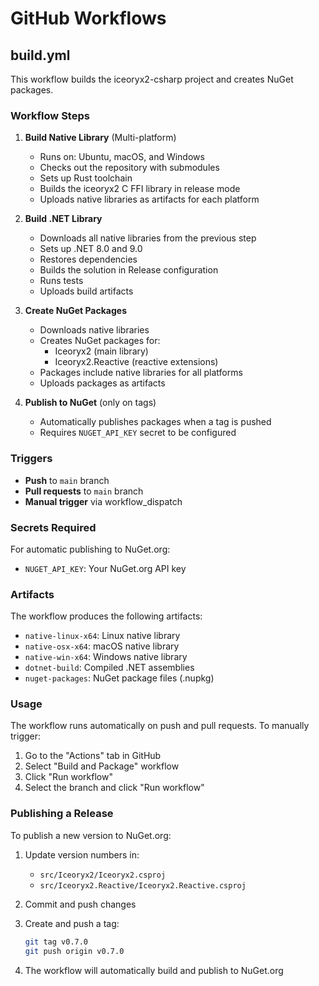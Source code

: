 # GitHub Workflows

## build.yml

This workflow builds the iceoryx2-csharp project and creates NuGet packages.

### Workflow Steps

1. **Build Native Library** (Multi-platform)
   - Runs on: Ubuntu, macOS, and Windows
   - Checks out the repository with submodules
   - Sets up Rust toolchain
   - Builds the iceoryx2 C FFI library in release mode
   - Uploads native libraries as artifacts for each platform

2. **Build .NET Library**
   - Downloads all native libraries from the previous step
   - Sets up .NET 8.0 and 9.0
   - Restores dependencies
   - Builds the solution in Release configuration
   - Runs tests
   - Uploads build artifacts

3. **Create NuGet Packages**
   - Downloads native libraries
   - Creates NuGet packages for:
     - Iceoryx2 (main library)
     - Iceoryx2.Reactive (reactive extensions)
   - Packages include native libraries for all platforms
   - Uploads packages as artifacts

4. **Publish to NuGet** (only on tags)
   - Automatically publishes packages when a tag is pushed
   - Requires `NUGET_API_KEY` secret to be configured

### Triggers

- **Push** to `main` branch
- **Pull requests** to `main` branch
- **Manual trigger** via workflow_dispatch

### Secrets Required

For automatic publishing to NuGet.org:
- `NUGET_API_KEY`: Your NuGet.org API key

### Artifacts

The workflow produces the following artifacts:

- `native-linux-x64`: Linux native library
- `native-osx-x64`: macOS native library
- `native-win-x64`: Windows native library
- `dotnet-build`: Compiled .NET assemblies
- `nuget-packages`: NuGet package files (.nupkg)

### Usage

The workflow runs automatically on push and pull requests. To manually trigger:

1. Go to the "Actions" tab in GitHub
2. Select "Build and Package" workflow
3. Click "Run workflow"
4. Select the branch and click "Run workflow"

### Publishing a Release

To publish a new version to NuGet.org:

1. Update version numbers in:
   - `src/Iceoryx2/Iceoryx2.csproj`
   - `src/Iceoryx2.Reactive/Iceoryx2.Reactive.csproj`

2. Commit and push changes

3. Create and push a tag:
   ```bash
   git tag v0.7.0
   git push origin v0.7.0
   ```

4. The workflow will automatically build and publish to NuGet.org
